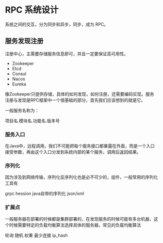 # RPC 系统设计

系统之间的交互，分为同步和异步，同步，成为 RPC。

## 服务发现注册

注册中心，主需要存储服务信息即可，并且一定要保证高可用性。

- Zookeeper
- Etcd
- Consul
- Nacos
- Eureka

像Zookeeper只提供存储，具体的如何发现，如何注册，还需要编码实现。服务注册与发现是RPC框架中一个很基础的部分，首先我们应该想到的就是它。

一般服务名称为：

项目名.模块名.功能名.版本号

### 服务入口

在Java中，远程调用，我们不可能把每个服务接口都暴露在外面，而是一个入口接受参数，再由这个入口分发到系统内部的某个服务，调用后返回结果。

### 序列化

因为涉及到网络传输，序列化反序列化也是必不可少的，组件，一般常用的序列化工具有

grpc
hession
java自带的序列化
json/xml

### 扩展点

一般服务器在部署的时候都是集群部署的，在发现服务的时候可能有多台机器，这个时候需要特定的负载均衡算法选择具体的服务器。常见的负载均衡算法

轮询
随机
权重
最少连接
ip_hash